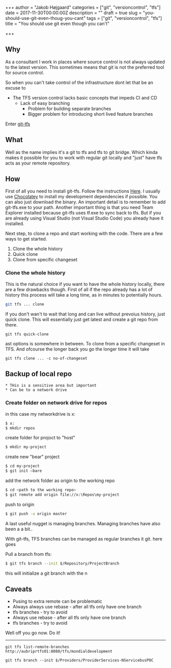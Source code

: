 +++
author = "Jakob Højgaard"
categories = ["git", "versioncontrol", "tfs"]
date = 2017-11-30T00:00:00Z
description = ""
draft = true
slug = "you-should-use-git-even-thoug-you-cant"
tags = ["git", "versioncontrol", "tfs"]
title = "You should use git even though you can't"

+++

## Why

As a consultant I work in places where source control is not always updated to the latest version. This sometimes means that git is not the preferred tool for source control. 

So when you can't take control of the infrastructure dont let that be an excuse to 

* The TFS version control lacks basic concepts that impeds CI and CD 
  * Lack of easy branching
    * Problem for building separate branches
    * Bigger problem for introducing short lived feature branches

Enter [git-tfs](http://git-tfs.com/)

## What

Well as the name implies it's a git to tfs and tfs to git bridge. Which kinda makes it possible for you to work with regular git locally and "just" have tfs acts as your remote repository.

## How

First of all you need to install git-tfs. Follow the instructions [Here](https://github.com/git-tfs/git-tfs). I usually use [Chocolatey](https://chocolatey.org/) to install my development dependencies if possible. You can also just download the binary. An important detail is to remember to add git-tfs.exe to your path.
Another important thing is that you need Team Explorer installed because git-tfs uses tf.exe to sync back to tfs. But if you are already using Visual Studio (not Visual Studio Code) you already have it installed.

Next step, to clone a repo and start working with the code. There are a few ways to get started.

1. Clone the whole history
1. Quick clone
1. Clone from specific changeset

### Clone the whole history

This is the natural choice if you want to have the whole history locally, there are a few drawbacks though. First of all if the repo already has a lot of history this process will take a long time, as in minutes to potentially hours. 

```bash
git tfs ... clone
```

If you don't wan't to wait that long and can live without prevoius history, just quick clone. This will essentially just get latest and create a git repo from there.

```
git tfs quick-clone
```

ast options is somewhere in between. To clone from a specific changeset in TFS. And ofcourse the longer back you go the longer time it will take

```
git tfs clone ... -c no-of-changeset
```

## Backup of local repo


    * THis is a sensitive area but important
    * Can be to a network drive

### Create folder on network drive for repos

in this case my networkdrive is x:

``` bash
$ x:
$ mkdir repos
```

create folder for projoct to "host"

```bash
$ mkdir my-project
```

create new "bear" project

```bash
$ cd my-project
$ git init —bare
```

add the network folder as origin to the working repo

```bash
$ cd <path to the working repo>
$ git remote add origin file://x:\Repos\my-project
```

push to origin

```bash
$ git push -u origin master
```

A last useful nugget is managing branches. Managing branches have also been a a bit..

With git-tfs, TFS branches can be managed as regular branches it git. here goes

Pull a branch from tfs:

```bash
$ git tfs branch --init $/Repository/ProjectBranch
```

this will initialize a git branch with the n


## Caveats

- Pusing to extra remote can be problematic
- Always always use rebase - after all tfs only have one branch
- tfs branches - try to avoid
- Always use rebase - after all tfs only have one branch
- tfs branches - try to avoid


Well off you go now. Do it!

------------------------------------------

```
git tfs list-remote-branches  http://aubriprtfs01:8080/tfs/mondialdevelopment
```

```
git tfs branch --init $/Providers/ProviderServices-NServicebusPOC
```

